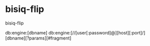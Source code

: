 # bisiq-flip
bisiq-flip

db:engine:[dbname]
db:engine:[//[user[:password]@][host][:port]/][dbname][?params][#fragment]


